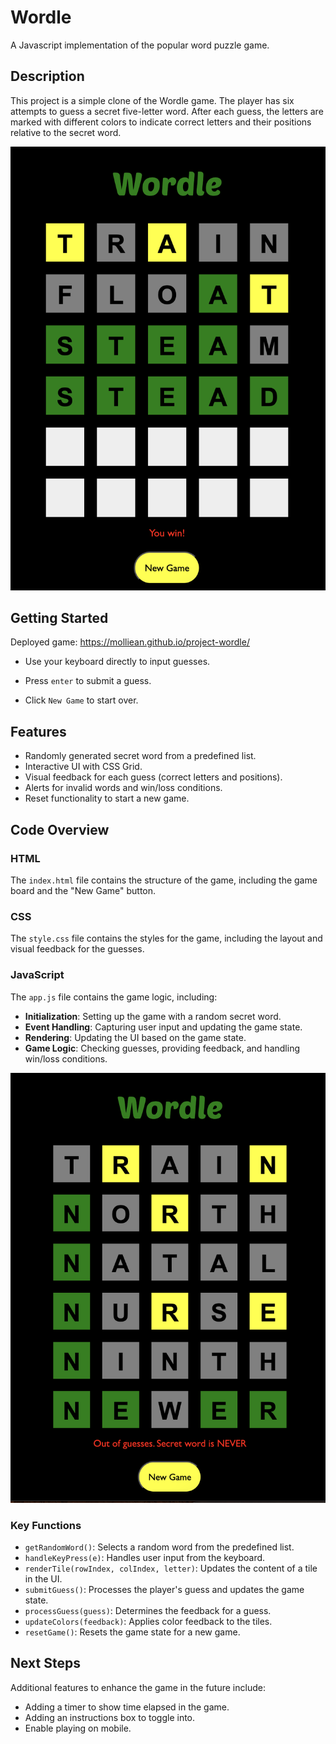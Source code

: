 # Wordle

A Javascript implementation of the popular word puzzle game.

## Description
This project is a simple clone of the Wordle game. The player has six attempts to guess a secret five-letter word. After each guess, the letters are marked with different colors to indicate correct letters and their positions relative to the secret word.

![Wordle winning example](./images/you-win.png)

## Getting Started
Deployed game: https://molliean.github.io/project-wordle/

- Use your keyboard directly to input guesses. 

- Press `enter` to submit a guess.  

- Click `New Game` to start over.

## Features

- Randomly generated secret word from a predefined list.
- Interactive UI with CSS Grid.
- Visual feedback for each guess (correct letters and positions).
- Alerts for invalid words and win/loss conditions.
- Reset functionality to start a new game.

## Code Overview

### HTML

The `index.html` file contains the structure of the game, including the game board and the "New Game" button.

### CSS

The `style.css` file contains the styles for the game, including the layout and visual feedback for the guesses.

### JavaScript

The `app.js` file contains the game logic, including:

- **Initialization**: Setting up the game with a random secret word.
- **Event Handling**: Capturing user input and updating the game state.
- **Rendering**: Updating the UI based on the game state.
- **Game Logic**: Checking guesses, providing feedback, and handling win/loss conditions.

![Wordle out of guesses view](./images/out-of-guesses.png)

### Key Functions

- `getRandomWord()`: Selects a random word from the predefined list.
- `handleKeyPress(e)`: Handles user input from the keyboard.
- `renderTile(rowIndex, colIndex, letter)`: Updates the content of a tile in the UI.
- `submitGuess()`: Processes the player's guess and updates the game state.
- `processGuess(guess)`: Determines the feedback for a guess.
- `updateColors(feedback)`: Applies color feedback to the tiles.
- `resetGame()`: Resets the game state for a new game.

## Next Steps
Additional features to enhance the game in the future include:

- Adding a timer to show time elapsed in the game.
- Adding an instructions box to toggle into.
- Enable playing on mobile.